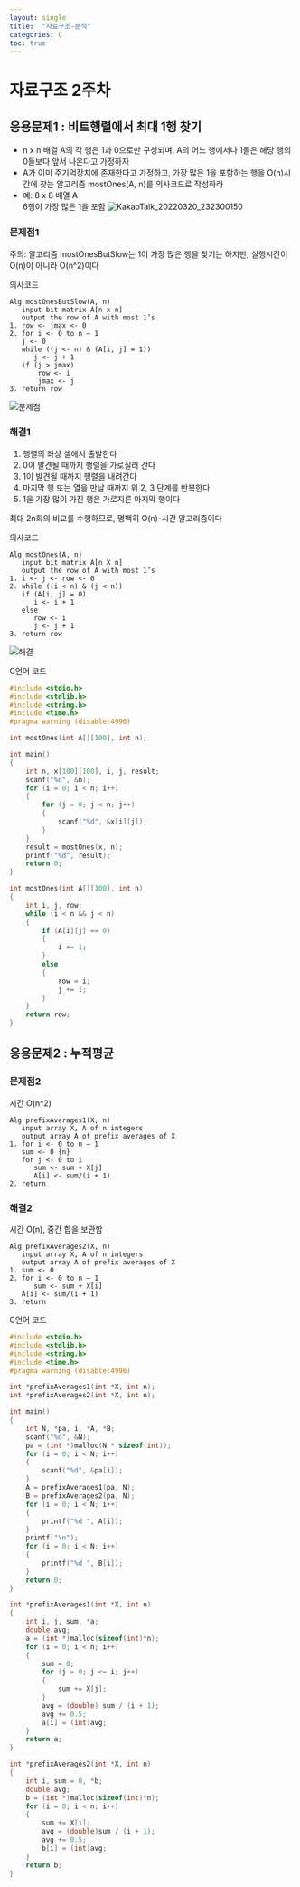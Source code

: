 ```yaml
---
layout: single
title:  "자료구조-분석"
categories: C
toc: true
---
```


# 자료구조 2주차

## 응용문제1 : 비트행렬에서 최대 1행 찾기
- n x n 배열 A의 각 행은 1과 0으로만 구성되며, A의 어느 행에서나 1들은 해당 행의 0들보다 앞서 나온다고 가정하자
- A가 이미 주기억장치에 존재한다고 가정하고, 가장 많은 1을 포함하는 행을 O(n)시간에 찾는 알고리즘 mostOnes(A, n)를 의사코드로 작성하라
- 예: 8 x 8 배열 A  
    6행이 가장 많은 1을 포함
![KakaoTalk_20220320_232300150](https://user-images.githubusercontent.com/63334368/159167089-2597e35f-a2af-4807-ab32-c85babe6cb41.png)

### 문제점1
주의: 알고리즘 mostOnesButSlow는 1이 가장 많은 행을 찾기는 하지만, 실행시간이 O(n)이 아니라 O(n^2)이다

의사코드  
```
Alg mostOnesButSlow(A, n)  
   input bit matrix A[n x n]  
   output the row of A with most 1’s  
1. row <- jmax <- 0
2. for i <- 0 to n – 1
   j <- 0
   while ((j <- n) & (A[i, j] = 1))
      j <- j + 1
   if (j > jmax)
       row <- i
       jmax <- j
3. return row
```
![문제점](https://user-images.githubusercontent.com/63334368/159167550-e774c3c2-1508-431f-b656-8202e7874731.png)


### 해결1
1. 행렬의 좌상 셀에서 출발한다
2. 0이 발견될 때까지 행렬을 가로질러 간다
3. 1이 발견될 때까지 행렬을 내려간다
4. 마지막 행 또는 열을 만날 때까지 위 2, 3 단계를 반복한다
5. 1을 가장 많이 가진 행은 가로지른 마지막 행이다

최대 2n회의 비교를 수행하므로, 명백히 O(n)-시간 알고리즘이다

의사코드 
```
Alg mostOnes(A, n)  
   input bit matrix A[n X n]  
   output the row of A with most 1’s  
1. i <- j <- row <- 0  
2. while ((i < n) & (j < n))  
   if (A[i, j] = 0)  
      i <- i + 1  
   else  
      row <- i  
      j <- j + 1  
3. return row  
```
![해결](https://user-images.githubusercontent.com/63334368/159167551-fbf3a48a-5506-4009-965a-15b206854ee6.png)

C언어 코드
```c
#include <stdio.h>
#include <stdlib.h>
#include <string.h>
#include <time.h>
#pragma warning (disable:4996)

int mostOnes(int A[][100], int n);

int main()
{
	int n, x[100][100], i, j, result;
	scanf("%d", &n);
	for (i = 0; i < n; i++)
	{
		for (j = 0; j < n; j++)
		{
			scanf("%d", &x[i][j]);
		}
	}
	result = mostOnes(x, n);
	printf("%d", result);
	return 0;
}

int mostOnes(int A[][100], int n)
{
	int i, j, row;
	while (i < n && j < n)
	{
		if (A[i][j] == 0)
		{
			i += 1;
		}
		else
		{
			row = i;
			j += 1;
		}
	}
	return row;
}
```

## 응용문제2 : 누적평균

### 문제점2
시간 O(n^2)
```
Alg prefixAverages1(X, n)  
   input array X, A of n integers  
   output array A of prefix averages of X  
1. for i <- 0 to n – 1  
   sum <- 0 {n}  
   for j <- 0 to i  
      sum <- sum + X[j]   
      A[i] <- sum/(i + 1)   
2. return
```
### 해결2
시간 O(n), 중간 합을 보관함
```
Alg prefixAverages2(X, n)   
   input array X, A of n integers  
   output array A of prefix averages of X  
1. sum <- 0  
2. for i <- 0 to n – 1  
      sum <- sum + X[i]   
   A[i] <- sum/(i + 1)   
3. return
```
C언어 코드
```c
#include <stdio.h>
#include <stdlib.h>
#include <string.h>
#include <time.h>
#pragma warning (disable:4996)

int *prefixAverages1(int *X, int n);
int *prefixAverages2(int *X, int n);

int main()
{
	int N, *pa, i, *A, *B;
	scanf("%d", &N);
	pa = (int *)malloc(N * sizeof(int));
	for (i = 0; i < N; i++)
	{
		scanf("%d", &pa[i]);
	}
	A = prefixAverages1(pa, N);
	B = prefixAverages2(pa, N);
	for (i = 0; i < N; i++)
	{
		printf("%d ", A[i]);
	}
	printf("\n");
	for (i = 0; i < N; i++)
	{
		printf("%d ", B[i]);
	}
	return 0;
}

int *prefixAverages1(int *X, int n)
{
	int i, j, sum, *a;
	double avg;
	a = (int *)malloc(sizeof(int)*n);
	for (i = 0; i < n; i++)
	{
		sum = 0;
		for (j = 0; j <= i; j++)
		{
			sum += X[j];
		}
		avg = (double) sum / (i + 1);
		avg += 0.5;
		a[i] = (int)avg;
	}
	return a;
}

int *prefixAverages2(int *X, int n)
{
	int i, sum = 0, *b;
	double avg;
	b = (int *)malloc(sizeof(int)*n);
	for (i = 0; i < n; i++)
	{
		sum += X[i];
		avg = (double)sum / (i + 1);
		avg += 0.5;
		b[i] = (int)avg;
	}
	return b;
}
```